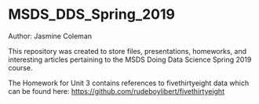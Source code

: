 # MSDS_DDS_Spring_2019
Author: Jasmine Coleman

This repository was created to store files, presentations, homeworks, and interesting articles
pertaining to the MSDS Doing Data Science Spring 2019 course.

The Homework for Unit 3 contains references to fivethirtyeight data which can be found here:
https://github.com/rudeboylibert/fivethirtyeight 
